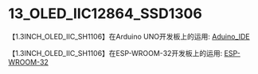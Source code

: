 # 13_OLED_IIC12864_SSD1306

【1.3INCH_OLED_IIC_SH1106】在Arduino UNO开发板上的运用:
[Aduino_IDE](./UserGuide/Arduino_IDE_UserGuide.md)

【1.3INCH_OLED_IIC_SH1106】在ESP-WROOM-32开发板上的运用:
[ESP-WROOM-32](./UserGuide/ESP-WROOM-32_UserGuide.md)